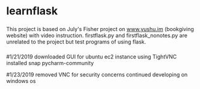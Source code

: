 # learnflask

###
This project is based on July's Fisher project on www.yushu.im (bookgiving website) with video instruction.
firstflask.py and firstflask_nonotes.py are unrelated to the project but test programs of using flask.
###

#1/21/2019
downloaded GUI for ubuntu ec2 instance
using TightVNC
installed snap pycharm-community

#1/23/2019
removed VNC for security concerns
continued developing on windows os

